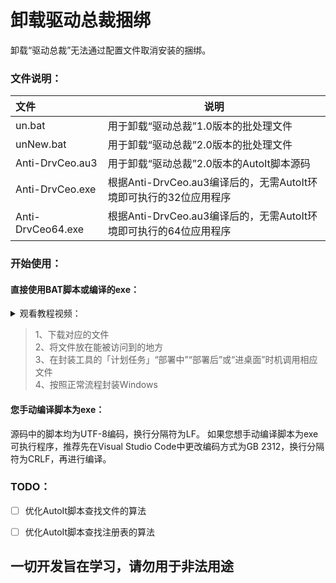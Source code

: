 # 卸载驱动总裁捆绑

卸载“驱动总裁”无法通过配置文件取消安装的捆绑。

### 文件说明：

| 文件              | 说明                                                         |
| :---------------- | ------------------------------------------------------------ |
| un.bat            | 用于卸载“驱动总裁”1.0版本的批处理文件                        |
| unNew.bat         | 用于卸载“驱动总裁”2.0版本的批处理文件                        |
| Anti-DrvCeo.au3   | 用于卸载“驱动总裁”2.0版本的AutoIt脚本源码                    |
| Anti-DrvCeo.exe   | 根据Anti-DrvCeo.au3编译后的，无需AutoIt环境即可执行的32位应用程序 |
| Anti-DrvCeo64.exe | 根据Anti-DrvCeo.au3编译后的，无需AutoIt环境即可执行的64位应用程序 |



### 开始使用：
#### 直接使用BAT脚本或编译的exe：

<details><summary>观看教程视频：</summary>
<p>un.bat：适用于卸载驱动总裁1.0<br/>
  <a href="https://www.acfun.cn/v/ac23442419" target="_blank">AcFun</a><br/>
  <a href="https://www.bilibili.com/video/BV1dT4y1P7mt" target="_blank">bilibili</a><br/>
  <a href="https://youtu.be/-8A9fIsQcn8" target="_blank">YouTube</a><br/>
 </p>
<p>unNew.bat：适用于卸载驱动总裁2.0<br/>
  <a href="https://www.acfun.cn/v/ac24542327" target="_blank">AcFun</a><br/>
  <a href="https://www.bilibili.com/video/BV1Zp4y1p799" target="_blank">bilibili</a><br/>
  <a href="https://youtu.be/caQ4b0IaQz8" target="_blank">YouTube</a><br/>
 </p>
 <p>Anti-DrvCeo：适用于卸载驱动总裁2.0（推荐）<br/>
  <a href="https://www.acfun.cn/v/ac25816011" target="_blank">AcFun</a><br/>
  <a href="https://www.bilibili.com/video/BV1eA411M7Sc/" target="_blank">bilibili</a><br/>
 <a href="https://youtu.be/-yOln8KjtFE" target="_blank">YouTube</a><br/>
 </p>
</details>


>1、下载对应的文件<br/>
>2、将文件放在能被访问到的地方<br/>
>3、在封装工具的「计划任务」“部署中”“部署后”或“进桌面”时机调用相应文件<br/>
>4、按照正常流程封装Windows

#### 您手动编译脚本为exe：
源码中的脚本均为UTF-8编码，换行分隔符为LF。
如果您想手动编译脚本为exe可执行程序，推荐先在Visual Studio Code中更改编码方式为GB 2312，换行分隔符为CRLF，再进行编译。

### TODO：

- [ ] 优化AutoIt脚本查找文件的算法
- [ ] 优化AutoIt脚本查找注册表的算法



## 一切开发旨在学习，请勿用于非法用途


